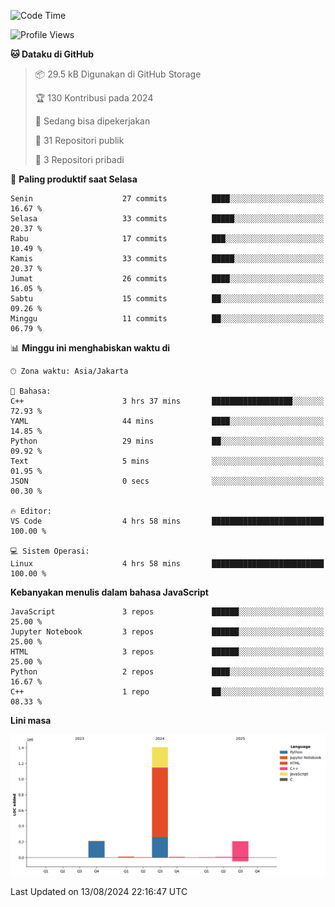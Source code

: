 <!--START_SECTION:waka-->
![Code Time](http://img.shields.io/badge/Code%20Time-4%20hrs%2058%20mins-blue)

![Profile Views](http://img.shields.io/badge/Profil%20dilihat-607-blue)

**🐱 Dataku di GitHub** 

> 📦 29.5 kB Digunakan di GitHub Storage 
 > 
> 🏆 130 Kontribusi pada 2024
 > 
> 💼 Sedang bisa dipekerjakan
 > 
> 📜 31 Repositori publik 
 > 
> 🔑 3 Repositori pribadi 
 > 
📅 **Paling produktif saat Selasa** 

```text
Senin                    27 commits          ████░░░░░░░░░░░░░░░░░░░░░   16.67 % 
Selasa                   33 commits          █████░░░░░░░░░░░░░░░░░░░░   20.37 % 
Rabu                     17 commits          ███░░░░░░░░░░░░░░░░░░░░░░   10.49 % 
Kamis                    33 commits          █████░░░░░░░░░░░░░░░░░░░░   20.37 % 
Jumat                    26 commits          ████░░░░░░░░░░░░░░░░░░░░░   16.05 % 
Sabtu                    15 commits          ██░░░░░░░░░░░░░░░░░░░░░░░   09.26 % 
Minggu                   11 commits          ██░░░░░░░░░░░░░░░░░░░░░░░   06.79 % 
```


📊 **Minggu ini menghabiskan waktu di** 

```text
🕑︎ Zona waktu: Asia/Jakarta

💬 Bahasa: 
C++                      3 hrs 37 mins       ██████████████████░░░░░░░   72.93 % 
YAML                     44 mins             ████░░░░░░░░░░░░░░░░░░░░░   14.85 % 
Python                   29 mins             ██░░░░░░░░░░░░░░░░░░░░░░░   09.92 % 
Text                     5 mins              ░░░░░░░░░░░░░░░░░░░░░░░░░   01.95 % 
JSON                     0 secs              ░░░░░░░░░░░░░░░░░░░░░░░░░   00.30 % 

🔥 Editor: 
VS Code                  4 hrs 58 mins       █████████████████████████   100.00 % 

💻 Sistem Operasi: 
Linux                    4 hrs 58 mins       █████████████████████████   100.00 % 
```

**Kebanyakan menulis dalam bahasa JavaScript** 

```text
JavaScript               3 repos             ██████░░░░░░░░░░░░░░░░░░░   25.00 % 
Jupyter Notebook         3 repos             ██████░░░░░░░░░░░░░░░░░░░   25.00 % 
HTML                     3 repos             ██████░░░░░░░░░░░░░░░░░░░   25.00 % 
Python                   2 repos             ████░░░░░░░░░░░░░░░░░░░░░   16.67 % 
C++                      1 repo              ██░░░░░░░░░░░░░░░░░░░░░░░   08.33 % 
```



**Lini masa**

![Lines of Code chart](https://raw.githubusercontent.com/yusuf601/yusuf601/main/assets/bar_graph.png)


 Last Updated on 13/08/2024 22:16:47 UTC
<!--END_SECTION:waka-->
